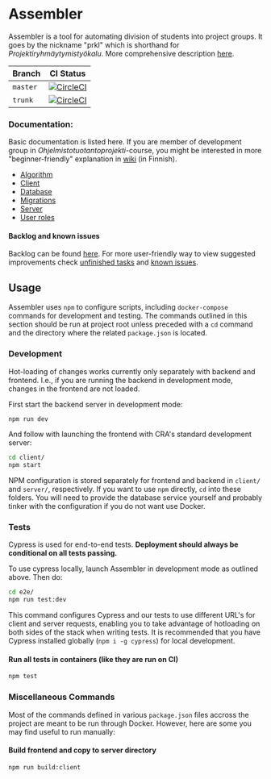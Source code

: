 # Assembler

Assembler is a tool for automating division of students into project groups. It goes by the nickname "prkl" which is shorthand for _Projektiryhmäytymistyökalu_. More comprehensive description [here](documentation/introduction.md).

|Branch|CI Status|
|---|---|
|`master`|[![CircleCI](https://circleci.com/gh/UniversityOfHelsinkiCS/prkl/tree/master.svg?style=svg)](https://circleci.com/gh/UniversityOfHelsinkiCS/prkl/tree/master)|
|`trunk`|[![CircleCI](https://circleci.com/gh/UniversityOfHelsinkiCS/prkl/tree/trunk.svg?style=svg)](https://circleci.com/gh/UniversityOfHelsinkiCS/prkl/tree/trunk)|

### Documentation:

Basic documentation is listed here. If you are member of development group in _Ohjelmistotuotantoprojekti_-course, you might be interested in more "beginner-friendly" explanation in [wiki](https://github.com/UniversityOfHelsinkiCS/prkl/wiki) (in Finnish).

- [Algorithm](documentation/new_algorithm.md)
- [Client](documentation/client.md)
- [Database](documentation/database_diagram.md)
- [Migrations](documentation/migrations.md)
- [Server](documentation/server.md)
- [User roles](documentation/user_roles.md)

#### Backlog and known issues

Backlog can be found [here](https://github.com/UniversityOfHelsinkiCS/prkl/projects/1). For more user-friendly way to view suggested improvements check [unfinished tasks](documentation/unfinished.md) and [known issues](documentation/knownissues.md). 

## Usage

Assembler uses `npm` to configure scripts, including `docker-compose` commands for development and testing. The commands outlined in this section should be run at project root unless preceded with a `cd` command and the directory where the related `package.json` is located.

### Development

Hot-loading of changes works currently only separately with backend and frontend. I.e., if you are running the backend in development mode, changes in the frontend are not loaded.

First start the backend server in development mode:

```bash
npm run dev
```

And follow with launching the frontend with CRA's standard development server:

```bash
cd client/
npm start
```

NPM configuration is stored separately for frontend and backend in `client/` and `server/`, respectively. If you want to use `npm` directly, `cd` into these folders. You will need to provide the database service yourself and probably tinker with the configuration if you do not want use Docker.

### Tests

Cypress is used for end-to-end tests. **Deployment should always be conditional on all tests passing.**

To use cypress locally, launch Assembler in development mode as outlined above. Then do:

```bash
cd e2e/
npm run test:dev
```

This command configures Cypress and our tests to use different URL's for client and server requests, enabling you to take advantage of hotloading on both sides of the stack when writing tests. It is recommended that you have Cypress installed globally (`npm i -g cypress`) for local development.

#### Run all tests in containers (like they are run on CI)

```bash
npm test
```

### Miscellaneous Commands

Most of the commands defined in various `package.json` files accross the project are meant to be run through Docker. However, here are some you may find useful to run manually:

#### Build frontend and copy to server directory

```bash
npm run build:client
```
